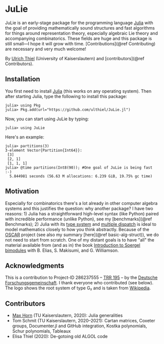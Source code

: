 # JuLie

JuLie is an early-stage package for the programming language [Julia](https://julialang.org) with the goal of providing mathematically sound structures and fast algorithms for things around representation theory, especially algebraic Lie theory and accompanying combinatorics. These fields are huge and this package is still small—I hope it will grow with time. [Contributions](@ref Contributing) are necessary and very much welcome!

By [Ulrich Thiel](https://ulthiel.com/math) (University of Kaiserslautern) and [contributors](@ref Contributors).

## Installation

You first need to install [Julia](https://julialang.org) (this works on any operating system). Then after starting Julia, type the following to install this package:

```julia-repl
julia> using Pkg
julia> Pkg.add(url="https://github.com/ulthiel/JuLie.jl")
```

Now, you can start using JuLie by typing:

```julia-repl
julia> using JuLie
```

Here's an example:

```julia-repl
julia> partitions(3)
3-element Vector{Partition{Int64}}:
 [3]
 [2, 1]
 [1, 1, 1]
julia> @time partitions(Int8(90)); #One goal of JuLie is being fast :-)
  5.844981 seconds (56.63 M allocations: 6.239 GiB, 19.75% gc time)
```

## Motivation

Especially for combinatorics there's a lot already in other computer algebra systems and this justifies the question: why another package? I have two reasons: 1) Julia has a straightforward high-level syntax (like Python) paired with incredible performance (unlike Python), see my [benchmarks](@ref Benchmarks); 2) Julia with its [type system](https://docs.julialang.org/en/v1/manual/types/) and [multiple dispatch](https://docs.julialang.org/en/v1/manual/methods/) is ideal to model mathematics closely to how you think abstractly. Because of the [OSCAR](https://oscar.computeralgebra.de) project (see also my summary [here](@ref basic-alg-struct)), we do not need to start from scratch. One of my distant goals is to have "all" the material available from (and as in) the book [Introduction to Soergel bimodules](https://www.springer.com/gp/book/9783030488253) with B. Elias, S. Makisumi, and G. Williamson.

## Acknowledgments

This is a contribution to Project-ID 286237555 – [TRR 195](https://www.computeralgebra.de/sfb/) – by the [Deutsche Forschungsgemeinschaft](https://www.dfg.de/en/). I thank everyone who contributed (see below). The logo shows the root system of type G₂ and is taken from [Wikipedia](https://commons.wikimedia.org/wiki/File:Root_system_G2.svg).

## Contributors

* [Max Horn](https://www.quendi.de/en/math) (TU Kaiserslautern, 2020): Julia generalities
* Tom Schmit (TU Kaiserslautern, 2020–2021): Cartan matrices, Coxeter groups, Documenter.jl and GitHub integration, Kostka polynomials, Schur polynomials, Tableaux
* Elisa Thiel (2020): De-gotoing old ALGOL code

